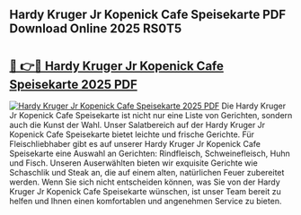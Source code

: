 ## Hardy Kruger Jr Kopenick Cafe Speisekarte PDF Download Online 2025 RS0T5

# <h2><a href="http://gcaueb.nevu.top/?p=Hardy+Kruger+Jr+Kopenick+Cafe+Speisekarte">🔗 👉🔴 Hardy Kruger Jr Kopenick Cafe Speisekarte 2025 PDF</a></h2>

[![Hardy Kruger Jr Kopenick Cafe Speisekarte 2025 PDF](https://i.imgur.com/dBaPXMq.png)](http://gcaueb.nevu.top/?p=Hardy+Kruger+Jr+Kopenick+Cafe+Speisekarte)
Die Hardy Kruger Jr Kopenick Cafe Speisekarte ist nicht nur eine Liste von Gerichten, sondern auch die Kunst der Wahl. Unser Salatbereich auf der Hardy Kruger Jr Kopenick Cafe Speisekarte bietet leichte und frische Gerichte. Für Fleischliebhaber gibt es auf unserer Hardy Kruger Jr Kopenick Cafe Speisekarte eine Auswahl an Gerichten: Rindfleisch, Schweinefleisch, Huhn und Fisch. Unseren Auserwählten bieten wir exquisite Gerichte wie Schaschlik und Steak an, die auf einem alten, natürlichen Feuer zubereitet werden. Wenn Sie sich nicht entscheiden können, was Sie von der Hardy Kruger Jr Kopenick Cafe Speisekarte wünschen, ist unser Team bereit zu helfen und Ihnen einen komfortablen und angenehmen Service zu bieten.
